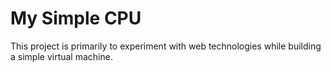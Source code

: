 # My Simple CPU

This project is primarily to experiment with web technologies while building a simple virtual machine.
